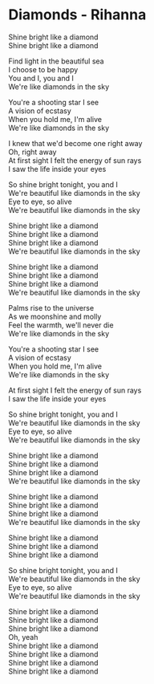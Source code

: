 # Diamonds - Rihanna

Shine bright like a diamond\
Shine bright like a diamond

Find light in the beautiful sea\
I choose to be happy\
You and I, you and I\
We're like diamonds in the sky

You're a shooting star I see\
A vision of ecstasy\
When you hold me, I'm alive\
We're like diamonds in the sky

I knew that we'd become one right away\
Oh, right away\
At first sight I felt the energy of sun rays\
I saw the life inside your eyes

So shine bright tonight, you and I\
We're beautiful like diamonds in the sky\
Eye to eye, so alive\
We're beautiful like diamonds in the sky

Shine bright like a diamond\
Shine bright like a diamond\
Shine bright like a diamond\
We're beautiful like diamonds in the sky

Shine bright like a diamond\
Shine bright like a diamond\
Shine bright like a diamond\
We're beautiful like diamonds in the sky

Palms rise to the universe\
As we moonshine and molly\
Feel the warmth, we'll never die\
We're like diamonds in the sky

You're a shooting star I see\
A vision of ecstasy\
When you hold me, I'm alive\
We're like diamonds in the sky

At first sight I felt the energy of sun rays\
I saw the life inside your eyes

So shine bright tonight, you and I\
We're beautiful like diamonds in the sky\
Eye to eye, so alive\
We're beautiful like diamonds in the sky

Shine bright like a diamond\
Shine bright like a diamond\
Shine bright like a diamond\
We're beautiful like diamonds in the sky

Shine bright like a diamond\
Shine bright like a diamond\
Shine bright like a diamond\
We're beautiful like diamonds in the sky

Shine bright like a diamond\
Shine bright like a diamond\
Shine bright like a diamond

So shine bright tonight, you and I\
We're beautiful like diamonds in the sky\
Eye to eye, so alive\
We're beautiful like diamonds in the sky

Shine bright like a diamond\
Shine bright like a diamond\
Shine bright like a diamond\
Oh, yeah\
Shine bright like a diamond\
Shine bright like a diamond\
Shine bright like a diamond\
Shine bright like a diamond